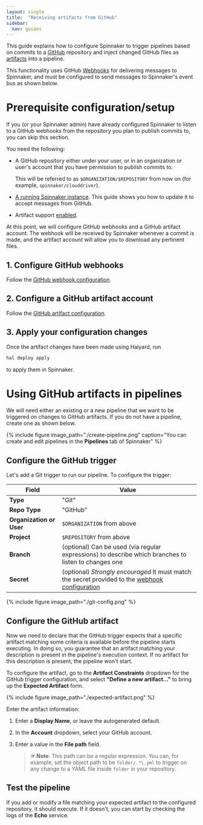 ```yaml
---
layout: single
title:  "Receiving artifacts from GitHub"
sidebar:
  nav: guides
---
```




This guide explains how to configure Spinnaker to trigger pipelines based on
commits to a [GitHub](https://github.com) repository and inject changed GitHub
files as [artifacts](/reference/artifacts) into a pipeline.

This functionality uses GitHub
[Webhooks](https://developer.github.com/webhooks/) for delivering messages to
Spinnaker, and must be configured to send messages to Spinnaker's event bus as
shown below.

# Prerequisite configuration/setup

If you (or your Spinnaker admin) have already configured Spinnaker to listen to
a GitHub webhooks from the repository you plan to publish commits to, you can
skip this section.

You need the following:

* A GitHub repository either under your user, or in an organization or user's
  account that you have permission to publish commits to.

  This will be referred to as `$ORGANIZATION/$REPOSITORY` from now on (for
  example, `spinnaker/clouddriver`).

* [A running Spinnaker instance](/setup/install/). This guide shows you how to
  update it to accept messages from GitHub.
  
* Artifact support [enabled](/reference/artifacts-with-artifactsrewrite//#enabling-artifact-support).  


At this point, we will configure GitHub webhooks and a GitHub artifact account.
The webhook will be received by Spinnaker whenever a commit is made, and the
artifact account will allow you to download any pertinent files.

## 1. Configure GitHub webhooks

Follow the [GitHub webhook configuration](/setup/triggers/github/).

## 2. Configure a GitHub artifact account

Follow the [GitHub artifact configuration](/setup/artifacts/github/).

## 3. Apply your configuration changes

Once the artifact changes have been made using Halyard, run

```bash
hal deploy apply
```

to apply them in Spinnaker.

# Using GitHub artifacts in pipelines

We will need either an existing or a new pipeline that we want to be triggered
on changes to GitHub artifacts. If you do not have a pipeline, create one as shown
below.

{%
  include
  figure
  image_path="./create-pipeline.png"
  caption="You can create and edit pipelines in the __Pipelines__ tab of
  Spinnaker"
%}

## Configure the GitHub trigger

Let's add a Git trigger to run our pipeline. To configure the trigger:

| Field | Value |
|-------|-------|
| __Type__ | "Git" | 
| __Repo Type__ | "GitHub" |
| __Organization or User__  | `$ORGANIZATION` from above |
| __Project__ | `$REPOSITORY` from above |
| __Branch__ | (optional) Can be used (via regular expressions) to describe which branches to listen to changes one |
| __Secret__ | (optional) _Strongly encouraged_ It must match the secret provided to the [webhook configuration](/setup/triggers/github/#configuring-your-github-webhook) |

{%
  include
  figure
  image_path="./git-config.png"
%}

## Configure the GitHub artifact

Now we need to declare that the GitHub trigger expects that a specific artifact
matching some criteria is available before the pipeline starts executing. In
doing so, you guarantee that an artifact matching your description is present in
the pipeline's execution context. If no artifact for this description is present,
the pipeline won't start.

To configure the artifact, go to the __Artifact Constraints__ dropdown for the
GitHub trigger configuration, and select __"Define a new artifact..."__ to bring
up the __Expected Artifact__ form.

{%
  include
  figure
  image_path="./expected-artifact.png"
%}

Enter the artifact information:

1. Enter a __Display Name__, or leave the autogenerated default.

1. In the __Account__ dropdown, select your GitHub account.

1. Enter a value in the __File path__ field.

	 > __☞ Note__: This path can be a regular expression. You can, for example,
	 > set the object path to be `folder/.*\.yml` to trigger on any change to a
	 > YAML file inside `folder` in your repository.

## Test the pipeline

If you add or modify a file matching your expected artifact to the configured
repository, it should execute. If it doesn't, you can start by checking the
logs of the __Echo__ service.
